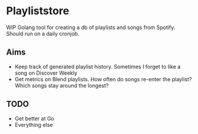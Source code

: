 # Playliststore

WIP Golang tool for creating a db of playlists and songs from Spotify. Should run on a daily cronjob.


## Aims

* Keep track of generated playlist history. Sometimes I forget to like a song on Discover Weekly 
* Get metrics on Blend playlists. How often do songs re-enter the playlist? Which songs stay around the longest?

## TODO
* Get better at Go 
* Everything else